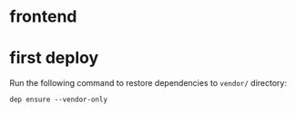 # frontend
# first deploy
Run the following command to restore dependencies to `vendor/` directory:

    dep ensure --vendor-only
